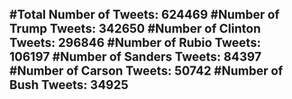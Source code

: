 #Total Number of Tweets: 624469 
#Number of Trump Tweets: 342650
#Number of Clinton Tweets: 296846
#Number of Rubio Tweets: 106197
#Number of Sanders Tweets: 84397
#Number of Carson Tweets: 50742
#Number of Bush Tweets: 34925
---
